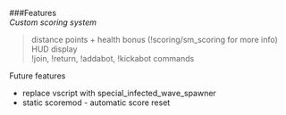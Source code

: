 ###Features  
*Custom scoring system*  
> distance points + health bonus (!scoring/sm_scoring for more info)
> HUD display   
> !join, !return, !addabot, !kickabot commands 

Future features
- replace vscript with special_infected_wave_spawner
- static scoremod - automatic score reset